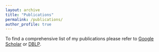 ```yaml
---
layout: archive
title: "Publications"
permalink: /publications/
author_profile: true
---
```


To find a comprehensive list of my publications please refer to [Google Scholar](https://scholar.google.it/citations?user=ByiCCTgAAAAJ&hl=en&oi=ao) or [DBLP](https://dblp.org/pid/236/6288.html).

